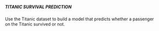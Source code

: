 <h5>TITANIC SURVIVAL PREDICTION</h5>
<p>Use the Titanic dataset to build a model that predicts whether a passenger on the Titanic survived or not.</p>
